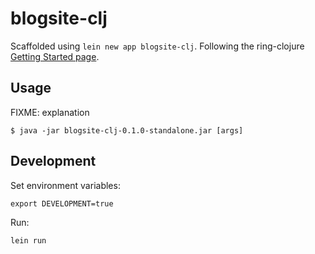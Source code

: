 # blogsite-clj

Scaffolded using `lein new app blogsite-clj`. Following the ring-clojure [Getting Started page](https://github.com/ring-clojure/ring/wiki/Getting-Started).

## Usage

FIXME: explanation

    $ java -jar blogsite-clj-0.1.0-standalone.jar [args]

## Development

Set environment variables:

```
export DEVELOPMENT=true
```

Run:

```
lein run
```
